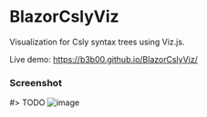 # BlazorCslyViz
Visualization  for Csly syntax trees using Viz.js.

Live demo: <https://b3b00.github.io/BlazorCslyViz/>






### Screenshot

#> TODO
![image](https://user-images.githubusercontent.com/47992551/179770048-cfed6985-e791-463b-b8be-982d0aead9c0.png)
